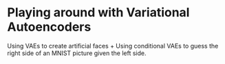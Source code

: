 # Playing around with Variational Autoencoders
Using VAEs to create artificial faces + Using conditional VAEs to guess the right side of an MNIST picture given the left side.
